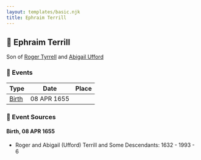 ```yaml
---
layout: templates/basic.njk
title: Ephraim Terrill
---
```

## 🔵 Ephraim Terrill

Son of [Roger Tyrrell](/people/2/2108514) and [Abigail Ufford](/people/9/99473444)

### 📆 Events

Type | Date | Place
------ | ------ | ------
[Birth](#event-a50d1f72-b352-4a9d-b342-29fe9dfb59a6) | 08 APR 1655 |

### 📰 Event Sources

#### <a id="event-a50d1f72-b352-4a9d-b342-29fe9dfb59a6"></a> Birth, 08 APR 1655
* Roger and Abigail (Ufford) Terrill and Some Descendants: 1632 - 1993  - 6